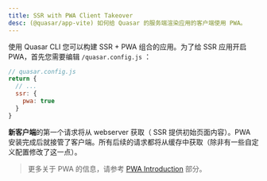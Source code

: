 ```yaml
---
title: SSR with PWA Client Takeover
desc: (@quasar/app-vite) 如何给 Quasar 的服务端渲染应用的客户端使用 PWA。
---
```


使用 Quasar CLI 您可以构建 SSR + PWA 组合的应用。为了给 SSR 应用开启 PWA，首先您需要编辑 `/quasar.config.js` ：

```js
// quasar.config.js
return {
  // ...
  ssr: {
    pwa: true
  }
}
```

**新客户端**的第一个请求将从 webserver 获取（ SSR 提供初始页面内容）。PWA 安装完成后就接管了客户端。所有后续的请求都将从缓存中获取（除非有一些自定义配置修改了这一点）。

> 更多关于 PWA 的信息，请参考 [PWA Introduction](/quasar-cli-vite/developing-pwa/introduction) 部分。
